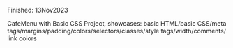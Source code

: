 Finished: 13Nov2023

CafeMenu with Basic CSS Project, showcases: basic HTML/basic CSS/meta tags/margins/padding/colors/selectors/classes/style tags/width/comments/<a> link colors

